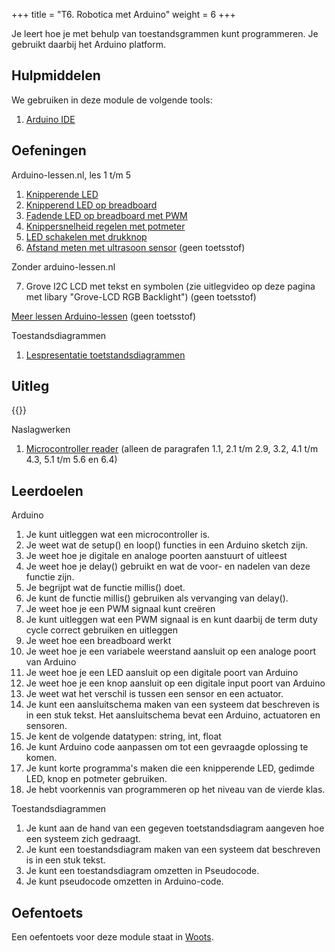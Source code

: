 +++
title = "T6. Robotica met Arduino"
weight = 6
+++

Je leert hoe je met behulp van toestandsgrammen kunt programmeren. Je gebruikt daarbij het Arduino platform.
<!--more-->

## Hulpmiddelen
We gebruiken in deze module de volgende tools:
1. [Arduino IDE](/tools/arduino-ide/)

## Oefeningen

Arduino-lessen.nl, les 1 t/m 5

1. [Knipperende LED](https://arduino-lessen.nl/les/knipperende-led-op-arduino)
2. [Knipperend LED op breadboard](https://arduino-lessen.nl/les/knipperende-led-op-breadboard)
3. [Fadende LED op breadboard met PWM](https://arduino-lessen.nl/les/arduino-led-faden-met-pwm-pulse-width-modulation)
4. [Knippersnelheid regelen met potmeter](https://arduino-lessen.nl/les/knippersnelheid-van-led-regelen-met-potmeter-op-arduino)
5. [LED schakelen met drukknop](https://arduino-lessen.nl/les/led-met-arduino-schakelen-via-drukknop)
6. [Afstand meten met ultrasoon sensor](https://arduino-lessen.nl/les/afstand-meten-met-de-hcsr04-ultrasoon-sensor-op-arduino) (geen toetsstof)

Zonder arduino-lessen.nl

7. Grove I2C LCD met tekst en symbolen (zie uitlegvideo op deze pagina met libary "Grove-LCD RGB Backlight") (geen toetsstof)

[Meer lessen Arduino-lessen](https://arduino-lessen.nl) (geen toetsstof)

Toestandsdiagrammen
1. [Lespresentatie toetstandsdiagrammen](../robotica_toestandsdiagrammen_lespresentatie.pptx)

## Uitleg
{{<youtube id="https://www.youtube.com/playlist?list=PLpTljPS--R5B5flRg_1xdUrKlZyjZG68e">}}

Naslagwerken
1. [Microcontroller reader](../robotica_microcontrollers_programmeren.pdf) (alleen de paragrafen 1.1,  2.1 t/m 2.9, 3.2, 4.1 t/m 4.3, 5.1 t/m 5.6 en 6.4)

## Leerdoelen
Arduino
1. Je kunt uitleggen wat een microcontroller is.
1. Je weet wat de setup() en loop() functies in een Arduino sketch zijn.
1. Je weet hoe je digitale en analoge poorten aanstuurt of uitleest
1. Je weet hoe je delay() gebruikt en wat de voor- en nadelen van deze functie zijn.
1. Je begrijpt wat de functie millis() doet.
1. Je kunt de functie millis() gebruiken als vervanging van delay().
1. Je weet hoe je een PWM signaal kunt creëren
1. Je kunt uitleggen wat een PWM signaal is en kunt daarbij de term duty cycle correct gebruiken en uitleggen
1. Je weet hoe een breadboard werkt
1. Je weet hoe je een variabele weerstand aansluit op een analoge poort van Arduino
1. Je weet hoe je een LED aansluit op een digitale poort van Arduino
1. Je weet hoe je een knop aansluit op een digitale input poort van Arduino
1. Je weet wat het verschil is tussen een sensor en een actuator.
1. Je kunt een aansluitschema maken van een systeem dat beschreven is in een stuk tekst. Het aansluitschema bevat een Arduino, actuatoren en sensoren.
1. Je kent de volgende datatypen: string, int, float
1. Je kunt Arduino code aanpassen om tot een gevraagde oplossing te komen.
1. Je kunt korte programma's maken die een knipperende LED, gedimde LED, knop en potmeter gebruiken.
1. Je hebt voorkennis van programmeren op het niveau van de vierde klas.

Toestandsdiagrammen
1. Je kunt aan de hand van een gegeven toetstandsdiagram aangeven hoe een systeem zich gedraagt.
1. Je kunt een toestandsdiagram maken van een systeem dat beschreven is in een stuk tekst.
1. Je kunt een toestandsdiagram omzetten in Pseudocode.
1. Je kunt pseudocode omzetten in Arduino-code.

## Oefentoets
Een oefentoets voor deze module staat in [Woots](https://app.woots.nl).
